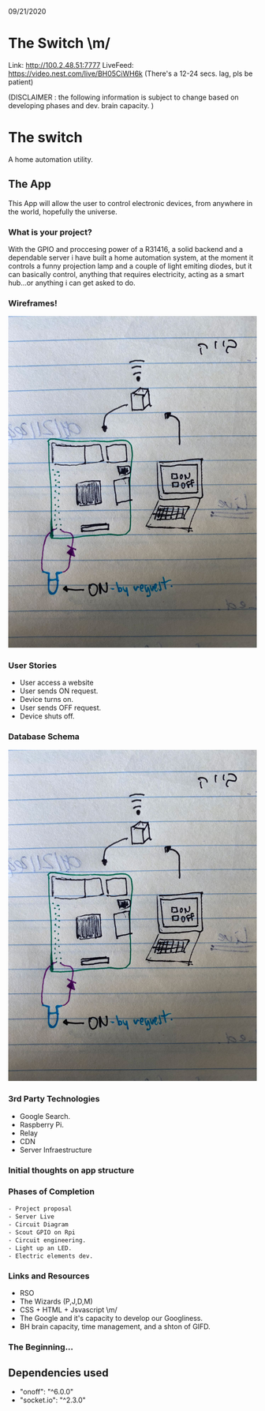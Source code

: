 09/21/2020

# The Switch \m/

Link: http://100.2.48.51:7777 
LiveFeed: https://video.nest.com/live/BH05CiWH6k (There's a 12-24 secs. lag, pls be patient)

(DISCLAIMER : the following information is subject to change based on developing phases and dev. brain capacity. )

# The switch

A home automation utility.

## The App

This App will allow the user to control electronic devices, from anywhere in the world, hopefully the universe.

### What is your project?

With the GPIO and proccesing power of a R31416, a solid backend and a dependable server i have built a home automation
system, at the moment it controls a funny projection lamp and a couple of light emiting diodes, but it can basically control,
anything that requires electricity, acting as a smart hub...or anything i can get asked to do.

### Wireframes!

![INIT_DIAG](./assets/initialdiagram.jpg)

### User Stories

- User access a website
- User sends ON request.
- Device turns on.
- User sends OFF request.
- Device shuts off.

### Database Schema

![INIT_DIAG](./assets/initialdiagram.jpg)

### 3rd Party Technologies

- Google Search.
- Raspberry Pi.
- Relay
- CDN
- Server Infraestructure

### Initial thoughts on app structure


### Phases of Completion

    - Project proposal
    - Server Live
    - Circuit Diagram
    - Scout GPIO on Rpi
    - Circuit engineering.
    - Light up an LED.
    - Electric elements dev.

### Links and Resources

- RSO
- The Wizards (P,J,D,M)
- CSS + HTML + Jsvascript \m/
- The Google and it's capacity to develop our Googliness.
- BH brain capacity, time management, and a shton of GIFD.

### The Beginning...


## Dependencies used

  - "onoff": "^6.0.0"
  - "socket.io": "^2.3.0"
